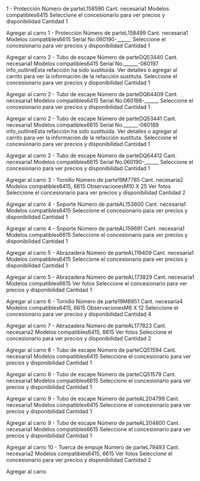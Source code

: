 1 -
Protección
Número de parteL158590
Cant. necesaria1
Modelos compatibles6415
Seleccione el concesionario para ver precios y disponibilidad
Cantidad
1

Agregar al carro
1 -
Protección
Número de parteL158499
Cant. necesaria1
Modelos compatibles6615
Serial No.060190-______
Seleccione el concesionario para ver precios y disponibilidad
Cantidad
1

Agregar al carro
2 -
Tubo de escape
Número de parteDQ53440
Cant. necesaria1
Modelos compatibles6415
Serial No.______-060197
info_outlineEsta refacción ha sido sustituida. Ver detalles o agregar al carrito para ver la información de la refacción sustituta.
Seleccione el concesionario para ver precios y disponibilidad
Cantidad
1

Agregar al carro
2 -
Tubo de escape
Número de parteDQ64409
Cant. necesaria1
Modelos compatibles6415
Serial No.060198-______
Seleccione el concesionario para ver precios y disponibilidad
Cantidad
1

Agregar al carro
2 -
Tubo de escape
Número de parteDQ53441
Cant. necesaria1
Modelos compatibles6615
Serial No.______-060189
info_outlineEsta refacción ha sido sustituida. Ver detalles o agregar al carrito para ver la información de la refacción sustituta.
Seleccione el concesionario para ver precios y disponibilidad
Cantidad
1

Agregar al carro
2 -
Tubo de escape
Número de parteDQ64412
Cant. necesaria1
Modelos compatibles6615
Serial No.060190-______
Seleccione el concesionario para ver precios y disponibilidad
Cantidad
1

Agregar al carro
3 -
Tornillo
Número de parte19M7785
Cant. necesaria2
Modelos compatibles6415, 6615
ObservacionesM10 X 25
Ver fotos
Seleccione el concesionario para ver precios y disponibilidad
Cantidad
2

Agregar al carro
4 -
Soporte
Número de parteAL153600
Cant. necesaria1
Modelos compatibles6415
Seleccione el concesionario para ver precios y disponibilidad
Cantidad
1

Agregar al carro
4 -
Soporte
Número de parteAL159691
Cant. necesaria1
Modelos compatibles6615
Seleccione el concesionario para ver precios y disponibilidad
Cantidad
1

Agregar al carro
5 -
Abrazadera
Número de parteAL119409
Cant. necesaria1
Modelos compatibles6415
Seleccione el concesionario para ver precios y disponibilidad
Cantidad
1

Agregar al carro
5 -
Abrazadera
Número de parteAL173829
Cant. necesaria1
Modelos compatibles6615
Ver fotos
Seleccione el concesionario para ver precios y disponibilidad
Cantidad
1

Agregar al carro
6 -
Tornillo
Número de parte19M8851
Cant. necesaria4
Modelos compatibles6415, 6615
ObservacionesM6 X 12
Seleccione el concesionario para ver precios y disponibilidad
Cantidad
4

Agregar al carro
7 -
Abrazadera
Número de parteAL177823
Cant. necesaria2
Modelos compatibles6415, 6615
Ver fotos
Seleccione el concesionario para ver precios y disponibilidad
Cantidad
2

Agregar al carro
8 -
Tubo de escape
Número de parteCQ51594
Cant. necesaria1
Modelos compatibles6415
Seleccione el concesionario para ver precios y disponibilidad
Cantidad
1

Agregar al carro
8 -
Tubo de escape
Número de parteCQ51579
Cant. necesaria1
Modelos compatibles6615
Seleccione el concesionario para ver precios y disponibilidad
Cantidad
1

Agregar al carro
9 -
Tubo de escape
Número de parteAL204799
Cant. necesaria1
Modelos compatibles6415
Seleccione el concesionario para ver precios y disponibilidad
Cantidad
1

Agregar al carro
9 -
Tubo de escape
Número de parteAL204800
Cant. necesaria1
Modelos compatibles6615
Seleccione el concesionario para ver precios y disponibilidad
Cantidad
1

Agregar al carro
10 -
Tuerca de empuje
Número de parteL79493
Cant. necesaria2
Modelos compatibles6415, 6615
Ver fotos
Seleccione el concesionario para ver precios y disponibilidad
Cantidad
2

Agregar al carro